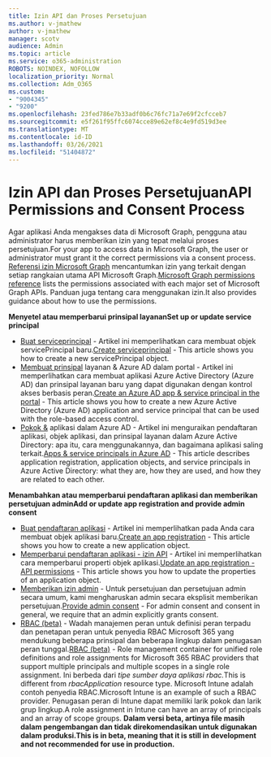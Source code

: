```yaml
---
title: Izin API dan Proses Persetujuan
ms.author: v-jmathew
author: v-jmathew
manager: scotv
audience: Admin
ms.topic: article
ms.service: o365-administration
ROBOTS: NOINDEX, NOFOLLOW
localization_priority: Normal
ms.collection: Adm_O365
ms.custom:
- "9004345"
- "9200"
ms.openlocfilehash: 23fed786e7b33adf0b6c76fc71a7e69f2cfcceb7
ms.sourcegitcommit: e5f261f95ffc6074cce89e62ef8c4e9fd519d3ee
ms.translationtype: MT
ms.contentlocale: id-ID
ms.lasthandoff: 03/26/2021
ms.locfileid: "51404872"
---
```

# <a name="api-permissions-and-consent-process"></a><span data-ttu-id="1d904-102">Izin API dan Proses Persetujuan</span><span class="sxs-lookup"><span data-stu-id="1d904-102">API Permissions and Consent Process</span></span>

<span data-ttu-id="1d904-103">Agar aplikasi Anda mengakses data di Microsoft Graph, pengguna atau administrator harus memberikan izin yang tepat melalui proses persetujuan.</span><span class="sxs-lookup"><span data-stu-id="1d904-103">For your app to access data in Microsoft Graph, the user or administrator must grant it the correct permissions via a consent process.</span></span> <span data-ttu-id="1d904-104">[Referensi izin Microsoft Graph](https://docs.microsoft.com/graph/permissions-reference) mencantumkan izin yang terkait dengan setiap rangkaian utama API Microsoft Graph.</span><span class="sxs-lookup"><span data-stu-id="1d904-104">[Microsoft Graph permissions reference](https://docs.microsoft.com/graph/permissions-reference) lists the permissions associated with each major set of Microsoft Graph APIs.</span></span> <span data-ttu-id="1d904-105">Panduan juga tentang cara menggunakan izin.</span><span class="sxs-lookup"><span data-stu-id="1d904-105">It also provides guidance about how to use the permissions.</span></span>

<span data-ttu-id="1d904-106">**Menyetel atau memperbarui prinsipal layanan**</span><span class="sxs-lookup"><span data-stu-id="1d904-106">**Set up or update service principal**</span></span>

- <span data-ttu-id="1d904-107">[Buat serviceprincipal](https://docs.microsoft.com/graph/api/serviceprincipal-post-serviceprincipals) - Artikel ini memperlihatkan cara membuat objek servicePrincipal baru.</span><span class="sxs-lookup"><span data-stu-id="1d904-107">[Create serviceprincipal](https://docs.microsoft.com/graph/api/serviceprincipal-post-serviceprincipals) - This article shows you how to create a new servicePrincipal object.</span></span>
- <span data-ttu-id="1d904-108">[Membuat prinsipal](https://docs.microsoft.com/azure/active-directory/develop/howto-create-service-principal-portal) layanan & Azure AD dalam portal - Artikel ini memperlihatkan cara membuat aplikasi Azure Active Directory (Azure AD) dan prinsipal layanan baru yang dapat digunakan dengan kontrol akses berbasis peran.</span><span class="sxs-lookup"><span data-stu-id="1d904-108">[Create an Azure AD app & service principal in the portal](https://docs.microsoft.com/azure/active-directory/develop/howto-create-service-principal-portal) - This article shows you how to create a new Azure Active Directory (Azure AD) application and service principal that can be used with the role-based access control.</span></span>
- <span data-ttu-id="1d904-109">[Pokok &](https://docs.microsoft.com/azure/active-directory/develop/app-objects-and-service-principals) aplikasi dalam Azure AD - Artikel ini menguraikan pendaftaran aplikasi, objek aplikasi, dan prinsipal layanan dalam Azure Active Directory: apa itu, cara menggunakannya, dan bagaimana aplikasi saling terkait.</span><span class="sxs-lookup"><span data-stu-id="1d904-109">[Apps & service principals in Azure AD](https://docs.microsoft.com/azure/active-directory/develop/app-objects-and-service-principals) - This article describes application registration, application objects, and service principals in Azure Active Directory: what they are, how they are used, and how they are related to each other.</span></span>

<span data-ttu-id="1d904-110">**Menambahkan atau memperbarui pendaftaran aplikasi dan memberikan persetujuan admin**</span><span class="sxs-lookup"><span data-stu-id="1d904-110">**Add or update app registration and provide admin consent**</span></span>

- <span data-ttu-id="1d904-111">[Buat pendaftaran aplikasi](https://docs.microsoft.com/graph/api/application-post-applications) - Artikel ini memperlihatkan pada Anda cara membuat objek aplikasi baru.</span><span class="sxs-lookup"><span data-stu-id="1d904-111">[Create an app registration](https://docs.microsoft.com/graph/api/application-post-applications) - This article shows you how to create a new application object.</span></span>
- <span data-ttu-id="1d904-112">[Memperbarui pendaftaran aplikasi - izin API](https://docs.microsoft.com/graph/api/application-update) - Artikel ini memperlihatkan cara memperbarui properti objek aplikasi.</span><span class="sxs-lookup"><span data-stu-id="1d904-112">[Update an app registration - API permissions](https://docs.microsoft.com/graph/api/application-update) - This article shows you how to update the properties of an application object.</span></span>
- <span data-ttu-id="1d904-113">[Memberikan izin admin](https://docs.microsoft.com/graph/security-authorization#grant-permissions-to-an-application) - Untuk persetujuan dan persetujuan admin secara umum, kami mengharuskan admin secara eksplisit memberikan persetujuan.</span><span class="sxs-lookup"><span data-stu-id="1d904-113">[Provide admin consent](https://docs.microsoft.com/graph/security-authorization#grant-permissions-to-an-application) - For admin consent and consent in general, we require that an admin explicitly grants consent.</span></span>
- <span data-ttu-id="1d904-114">[RBAC (beta)](https://docs.microsoft.com/graph/api/resources/rbacapplicationmultiple) - Wadah manajemen peran untuk definisi peran terpadu dan penetapan peran untuk penyedia RBAC Microsoft 365 yang mendukung beberapa prinsipal dan beberapa lingkup dalam penugasan peran tunggal.</span><span class="sxs-lookup"><span data-stu-id="1d904-114">[RBAC (beta)](https://docs.microsoft.com/graph/api/resources/rbacapplicationmultiple) - Role management container for unified role definitions and role assignments for Microsoft 365 RBAC providers that support multiple principals and multiple scopes in a single role assignment.</span></span> <span data-ttu-id="1d904-115">Ini berbeda dari *tipe sumber daya aplikasi rbac.*</span><span class="sxs-lookup"><span data-stu-id="1d904-115">This is different from *rbacApplication* resource type.</span></span> <span data-ttu-id="1d904-116">Microsoft Intune adalah contoh penyedia RBAC.</span><span class="sxs-lookup"><span data-stu-id="1d904-116">Microsoft Intune is an example of such a RBAC provider.</span></span> <span data-ttu-id="1d904-117">Penugasan peran di Intune dapat memiliki larik pokok dan larik grup lingkup.</span><span class="sxs-lookup"><span data-stu-id="1d904-117">A role assignment in Intune can have an array of principals and an array of scope groups.</span></span> <span data-ttu-id="1d904-118">**Dalam versi beta, artinya file masih dalam pengembangan dan tidak direkomendasikan untuk digunakan dalam produksi.**</span><span class="sxs-lookup"><span data-stu-id="1d904-118">**This is in beta, meaning that it is still in development and not recommended for use in production.**</span></span>
